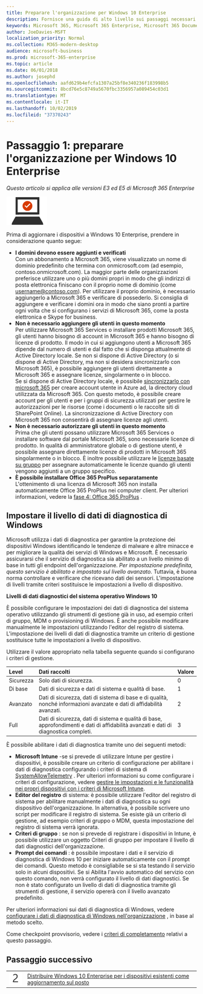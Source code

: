 ```yaml
---
title: Preparare l'organizzazione per Windows 10 Enterprise
description: Fornisce una guida di alto livello sui passaggi necessari per distribuire Windows 10 Enterprise sui PC come parte di Microsoft 365 Enterprise.
keywords: Microsoft 365, Microsoft 365 Enterprise, Microsoft 365 Documentation, Windows 10 Enterprise, distribuzione
author: JoeDavies-MSFT
localization_priority: Normal
ms.collection: M365-modern-desktop
audience: microsoft-business
ms.prod: microsoft-365-enterprise
ms.topic: article
ms.date: 06/01/2018
ms.author: josephd
ms.openlocfilehash: aafd629b4efcfa1307a25bf8e340236f183998b5
ms.sourcegitcommit: 8bcd76e5c8749a5670fbc3356957a089454c03d1
ms.translationtype: MT
ms.contentlocale: it-IT
ms.lasthandoff: 10/02/2019
ms.locfileid: "37370243"
---
```

# <a name="step-1-prepare-your-organization-for-windows-10-enterprise"></a>Passaggio 1: preparare l'organizzazione per Windows 10 Enterprise

*Questo articolo si applica alle versioni E3 ed E5 di Microsoft 365 Enterprise*

![Fase 3: Windows 10 Enterprise](./media/deploy-foundation-infrastructure/win10enterprise_icon-small.png)

Prima di aggiornare i dispositivi a Windows 10 Enterprise, prendere in considerazione quanto segue:

- **I domini devono essere aggiunti e verificati** <br>
  Con un abbonamento a Microsoft 365, viene visualizzato un nome di dominio predefinito che termina con onmicrosoft.com (ad esempio, contoso.onmicrosoft.com). La maggior parte delle organizzazioni preferisce utilizzare uno o più domini propri in modo che gli indirizzi di posta elettronica finiscano con il proprio nome di dominio (come username@contoso.com). Per utilizzare il proprio dominio, è necessario aggiungerlo a Microsoft 365 e verificare di possederlo. Si consiglia di aggiungere e verificare i domini ora in modo che siano pronti a partire ogni volta che si configurano i servizi di Microsoft 365, come la posta elettronica e Skype for business.
- **Non è necessario aggiungere gli utenti in questo momento** <br>
  Per utilizzare Microsoft 365 Services o installare prodotti Microsoft 365, gli utenti hanno bisogno di account in Microsoft 365 e hanno bisogno di licenze di prodotto. Il modo in cui si aggiungono utenti a Microsoft 365 dipende dal numero di utenti e dal fatto che si disponga attualmente di Active Directory locale. Se non si dispone di Active Directory (o si dispone di Active Directory, ma non si desidera sincronizzarlo con Microsoft 365), è possibile aggiungere gli utenti direttamente a Microsoft 365 e assegnare licenze, singolarmente o in blocco. <br>
  Se si dispone di Active Directory locale, è possibile [sincronizzarlo con microsoft 365](identity-add-user-accounts.md#identity-sync) per creare account utente in Azure ad, la directory cloud utilizzata da Microsoft 365. Con questo metodo, è possibile creare account per gli utenti e per i gruppi di sicurezza utilizzati per gestire le autorizzazioni per le risorse (come i documenti o le raccolte siti di SharePoint Online). La sincronizzazione di Active Directory con Microsoft 365 non consentirà di assegnare licenze agli utenti.
- **Non è necessario autorizzare gli utenti in questo momento** <br>
  Prima che gli utenti possano utilizzare Microsoft 365 Services o installare software dal portale Microsoft 365, sono necessarie licenze di prodotto. In qualità di amministratore globale o di gestione utenti, è possibile assegnare direttamente licenze di prodotti in Microsoft 365 singolarmente o in blocco. È inoltre possibile utilizzare le [licenze basate su gruppo](identity-use-group-management.md#identity-group-license) per assegnare automaticamente le licenze quando gli utenti vengono aggiunti a un gruppo specifico. 
- **È possibile installare Office 365 ProPlus separatamente** <br>
  L'ottenimento di una licenza di Microsoft 365 non installa automaticamente Office 365 ProPlus nei computer client. Per ulteriori informazioni, vedere la [fase 4: Office 365 ProPlus](office365proplus-infrastructure.md) . 

## <a name="set-windows-diagnostics-data-level"></a>Impostare il livello di dati di diagnostica di Windows

Microsoft utilizza i dati di diagnostica per garantire la protezione dei dispositivi Windows identificando le tendenze di malware e altre minacce e per migliorare la qualità dei servizi di Windows e Microsoft. È necessario assicurarsi che il servizio di diagnostica sia abilitato a un livello minimo di base in tutti gli endpoint dell'organizzazione. *Per impostazione predefinita, questo servizio è abilitato e impostato sul livello avanzato.* Tuttavia, è buona norma controllare e verificare che ricevano dati dei sensori. L'impostazione di livelli tramite criteri sostituisce le impostazioni a livello di dispositivo. 

**Livelli di dati diagnostici del sistema operativo Windows 10**

È possibile configurare le impostazioni dei dati di diagnostica del sistema operativo utilizzando gli strumenti di gestione già in uso, ad esempio criteri di gruppo, MDM o provisioning di Windows. È anche possibile modificare manualmente le impostazioni utilizzando l'editor del registro di sistema. L'impostazione dei livelli di dati di diagnostica tramite un criterio di gestione sostituisce tutte le impostazioni a livello di dispositivo.

Utilizzare il valore appropriato nella tabella seguente quando si configurano i criteri di gestione.

| Level | Dati raccolti | Valore |
|:--- |:--- |:--- |
| Sicurezza | Solo dati di sicurezza. | 0 |
| Di base | Dati di sicurezza e dati di sistema e qualità di base. | 1 |
| Avanzato | Dati di sicurezza, dati di sistema di base e di qualità, nonché informazioni avanzate e dati di affidabilità avanzati. | 2 |
| Full | Dati di sicurezza, dati di sistema e qualità di base, approfondimenti e dati di affidabilità avanzati e dati di diagnostica completi. | 3 |

È possibile abilitare i dati di diagnostica tramite uno dei seguenti metodi:

* **Microsoft Intune** -se si prevede di utilizzare Intune per gestire i dispositivi, è possibile creare un criterio di configurazione per abilitare i dati di diagnostica configurando i criteri di sistema di <a href="https://docs.microsoft.com/windows/client-management/mdm/policy-csp-system#system-allowtelemetry" target="blank">SystemAllowTelemetry</a> . Per ulteriori informazioni su come configurare i criteri di configurazione, vedere [gestire le impostazioni e le funzionalità nei propri dispositivi con i criteri di Microsoft Intune](https://aka.ms/intuneconfigpolicies).
* **Editor del registro** di sistema: è possibile utilizzare l'editor del registro di sistema per abilitare manualmente i dati di diagnostica su ogni dispositivo dell'organizzazione. In alternativa, è possibile scrivere uno script per modificare il registro di sistema. Se esiste già un criterio di gestione, ad esempio criteri di gruppo o MDM, questa impostazione del registro di sistema verrà ignorata.
* **Criteri di gruppo** : se non si prevede di registrare i dispositivi in Intune, è possibile utilizzare un oggetto Criteri di gruppo per impostare il livello di dati diagnostici dell'organizzazione.
* **Prompt dei comandi** : è possibile impostare i dati e il servizio di diagnostica di Windows 10 per iniziare automaticamente con il prompt dei comandi. Questo metodo è consigliabile se si sta testando il servizio solo in alcuni dispositivi. Se si Abilita l'avvio automatico del servizio con questo comando, non verrà configurato il livello di dati diagnostici. Se non è stato configurato un livello di dati di diagnostica tramite gli strumenti di gestione, il servizio opererà con il livello avanzato predefinito.

Per ulteriori informazioni sui dati di diagnostica di Windows, vedere [configurare i dati di diagnostica di Windows nell'organizzazione](https://docs.microsoft.com/windows/configuration/configure-windows-diagnostic-data-in-your-organization) , in base al metodo scelto.

Come checkpoint provvisorio, vedere i [criteri di completamento](windows10-exit-criteria.md#crit-windows10-step1) relativi a questo passaggio.

## <a name="next-step"></a>Passaggio successivo

|||
|:-------|:-----|
|![Passaggio 2](./media/stepnumbers/Step2.png)| [Distribuire Windows 10 Enterprise per i dispositivi esistenti come aggiornamento sul posto](windows10-deploy-inplaceupgrade.md) |







